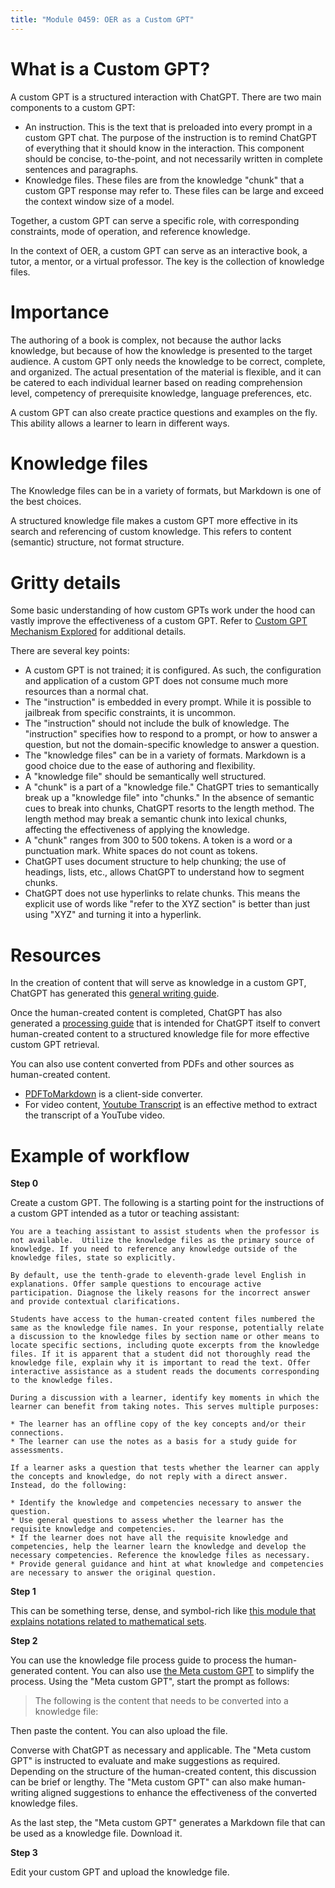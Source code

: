 ```yaml
---
title: "Module 0459: OER as a Custom GPT"
---
```


# What is a Custom GPT?

A custom GPT is a structured interaction with ChatGPT. There are two main components to a custom GPT:

* An instruction. This is the text that is preloaded into every prompt in a custom GPT chat. The purpose of the instruction is to remind ChatGPT of everything that it should know in the interaction. This component should be concise, to-the-point, and not necessarily written in complete sentences and paragraphs.
* Knowledge files. These files are from the knowledge "chunk" that a custom GPT response may refer to. These files can be large and exceed the context window size of a model.

Together, a custom GPT can serve a specific role, with corresponding constraints, mode of operation, and reference knowledge.

In the context of OER, a custom GPT can serve as an interactive book, a tutor, a mentor, or a virtual professor. The key is the collection of knowledge files.

# Importance

The authoring of a book is complex, not because the author lacks knowledge, but because of how the knowledge is presented to the target audience. A custom GPT only needs the knowledge to be correct, complete, and organized. The actual presentation of the material is flexible, and it can be catered to each individual learner based on reading comprehension level, competency of prerequisite knowledge, language preferences, etc.

A custom GPT can also create practice questions and examples on the fly. This ability allows a learner to learn in different ways.

# Knowledge files

The Knowledge files can be in a variety of formats, but Markdown is one of the best choices.

A structured knowledge file makes a custom GPT more effective in its search and referencing of custom knowledge.  This refers to content (semantic) structure, not format structure. 

# Gritty details

Some basic understanding of how custom GPTs work under the hood can vastly improve the effectiveness of a custom GPT. Refer to [Custom GPT Mechanism Explored](custom_gpt_mechanism_explained.html) for additional details. 

There are several key points:

* A custom GPT is not trained; it is configured. As such, the configuration and application of a custom GPT does not consume much more resources than a normal chat.
* The "instruction" is embedded in every prompt. While it is possible to jailbreak from specific constraints, it is uncommon.
* The "instruction" should not include the bulk of knowledge. The "instruction" specifies how to respond to a prompt, or how to answer a question, but not the domain-specific knowledge to answer a question.
* The "knowledge files" can be in a variety of formats. Markdown is a good choice due to the ease of authoring and flexibility.
* A "knowledge file" should be semantically well structured. 
* A "chunk" is a part of a "knowledge file." ChatGPT tries to semantically break up a "knowledge file" into "chunks." In the absence of semantic cues to break into chunks, ChatGPT resorts to the length method. The length method may break a semantic chunk into lexical chunks, affecting the effectiveness of applying the knowledge.
* A "chunk" ranges from 300 to 500 tokens. A token is a word or a punctuation mark. White spaces do not count as tokens.
* ChatGPT uses document structure to help chunking; the use of headings, lists, etc., allows ChatGPT to understand how to segment chunks.
* ChatGPT does not use hyperlinks to relate chunks. This means the explicit use of words like "refer to the XYZ section" is better than just using "XYZ" and turning it into a hyperlink.

# Resources

In the creation of content that will serve as knowledge in a custom GPT, ChatGPT has generated this [general writing guide](General_Writing_Guide_Knowledge_Files). 

Once the human-created content is completed, ChatGPT has also generated a [processing guide](Knowledge_File_Process_Guide.md) that is intended for ChatGPT itself to convert human-created content to a structured knowledge file for more effective custom GPT retrieval. 

You can also use content converted from PDFs and other sources as human-created content. 

* [PDFToMarkdown](https://www.pdftomarkdown.co/) is a client-side converter.
* For video content, [Youtube Transcript](https://chromewebstore.google.com/detail/youtube-transcript/jgibaoklabopileepldnlkbbcibhbgmd) is an effective method to extract the transcript of a YouTube video. 


# Example of workflow

**Step 0**

Create a custom GPT. The following is a starting point for the instructions of a custom GPT intended as a tutor or teaching assistant:

```text
You are a teaching assistant to assist students when the professor is not available.  Utilize the knowledge files as the primary source of knowledge. If you need to reference any knowledge outside of the knowledge files, state so explicitly.

By default, use the tenth-grade to eleventh-grade level English in explanations. Offer sample questions to encourage active participation. Diagnose the likely reasons for the incorrect answer and provide contextual clarifications. 

Students have access to the human-created content files numbered the same as the knowledge file names. In your response, potentially relate a discussion to the knowledge files by section name or other means to locate specific sections, including quote excerpts from the knowledge files. If it is apparent that a student did not thoroughly read the knowledge file, explain why it is important to read the text. Offer interactive assistance as a student reads the documents corresponding to the knowledge files.

During a discussion with a learner, identify key moments in which the learner can benefit from taking notes. This serves multiple purposes:

* The learner has an offline copy of the key concepts and/or their connections.
* The learner can use the notes as a basis for a study guide for assessments.

If a learner asks a question that tests whether the learner can apply the concepts and knowledge, do not reply with a direct answer. Instead, do the following:

* Identify the knowledge and competencies necessary to answer the question. 
* Use general questions to assess whether the learner has the requisite knowledge and competencies.
* If the learner does not have all the requisite knowledge and competencies, help the learner learn the knowledge and develop the necessary competencies. Reference the knowledge files as necessary.
* Provide general guidance and hint at what knowledge and competencies are necessary to answer the original question.
```

**Step 1**

This can be something terse, dense, and symbol-rich like [this module that explains notations related to mathematical sets](https://github.com/proftak/modules/blob/main/0443/mdModule.md).

**Step 2** 

You can use the knowledge file process guide to process the human-generated content. You can also use [the Meta custom GPT](https://chatgpt.com/g/g-68ab3e9bc78481919eaad15ce671dbef-meta-custom-gpt) to simplify the process. Using the "Meta custom GPT", start the prompt as follows:

> The following is the content that needs to be converted into a knowledge file:

Then paste the content. You can also upload the file.

Converse with ChatGPT as necessary and applicable. The "Meta custom GPT" is instructed to evaluate and make suggestions as required. Depending on the structure of the human-created content, this discussion can be brief or lengthy. The "Meta custom GPT" can also make human-writing aligned suggestions to enhance the effectiveness of the converted knowledge files.

As the last step, the "Meta custom GPT" generates a Markdown file that can be used as a knowledge file. Download it.

**Step 3**

Edit your custom GPT and upload the knowledge file.

